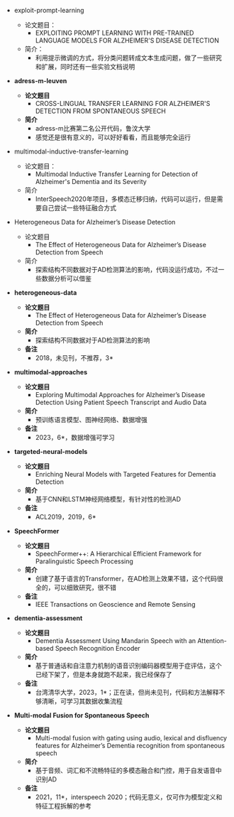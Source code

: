 * exploit-prompt-learning
  * 论文题目：
    * EXPLOITING PROMPT LEARNING WITH PRE-TRAINED LANGUAGE MODELS FOR ALZHEIMER'S DISEASE DETECTION
  * 简介：
    * 利用提示微调的方式，将分类问题转成文本生成问题，做了一些研究和扩展，同时还有一些实验文档说明

* **adress-m-leuven**  
  * **论文题目**  
    * CROSS-LINGUAL TRANSFER LEARNING FOR ALZHEIMER'S DETECTION FROM SPONTANEOUS SPEECH
  * **简介**  
    * adress-m比赛第二名公开代码，鲁汶大学
    * 感觉还是很有意义的，可以好好看看，而且能够完全运行
 

* multimodal-inductive-transfer-learning
  * 论文题目：
    * Multimodal Inductive Transfer Learning for Detection of Alzheimer's Dementia and its Severity
  * 简介
    * InterSpeech2020年项目，多模态迁移归纳，代码可以运行，但是需要自己尝试一些特征融合方式

* Heterogeneous Data for Alzheimer’s Disease Detection
  * 论文题目
    * The Effect of Heterogeneous Data for Alzheimer’s Disease Detection from Speech
  * 简介
    * 探索结构不同数据对于AD检测算法的影响，代码没运行成功，不过一些数据分析可以借鉴

* **heterogeneous-data**  
  * **论文题目**  
    * The Effect of Heterogeneous Data for Alzheimer’s Disease Detection from Speech  
  * **简介**  
    * 探索结构不同数据对于AD检测算法的影响  
  * **备注**  
    * 2018，未见刊，不推荐，3\*

* **multimodal-approaches**  
  * **论文题目**  
    * Exploring Multimodal Approaches for Alzheimer’s Disease Detection Using Patient Speech Transcript and Audio Data  
  * **简介**  
    * 预训练语言模型、图神经网络、数据增强  
  * **备注**  
    * 2023，6\*，数据增强可学习

* **targeted-neural-models**  
  * **论文题目**  
    * Enriching Neural Models with Targeted Features for Dementia Detection  
  * **简介**  
    * 基于CNN和LSTM神经网络模型，有针对性的检测AD  
  * **备注**  
    * ACL2019，2019，6\*

* **SpeechFormer**  
  * **论文题目**  
    * SpeechFormer++: A Hierarchical Efficient Framework for Paralinguistic Speech Processing  
  * **简介**  
    * 创建了基于语言的Transformer，在AD检测上效果不错，这个代码很全的，可以细致研究，很不错
  * **备注**  
    * IEEE Transactions on Geoscience and Remote Sensing

* **dementia-assessment**  
  * **论文题目**  
    * Dementia Assessment Using Mandarin Speech with an Attention-based Speech Recognition Encoder  
  * **简介**  
    * 基于普通话和自注意力机制的语音识别编码器模型用于症评估，这个已经下架了，但是本身就跑不起来，我已经保存了
  * **备注**  
    * 台湾清华大学，2023，1\*；正在读，但尚未见刊，代码和方法解释不够清晰，可学习其数据收集流程

* **Multi-modal Fusion for Spontaneous Speech**  
  * **论文题目**  
    * Multi-modal fusion with gating using audio, lexical and disfluency features for Alzheimer’s Dementia recognition from spontaneous speech  
  * **简介**  
    * 基于音频、词汇和不流畅特征的多模态融合和门控，用于自发语音中识别AD  
  * **备注**  
    * 2021，11\*，interspeech 2020；代码无意义，仅可作为模型定义和特征工程拆解的参考
